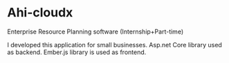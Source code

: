 # Ahi-cloudx
Enterprise Resource Planning software (Internship+Part-time)

I developed this application for small businesses.
Asp.net Core library used as backend.
Ember.js library is used as frontend.
